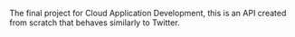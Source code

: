 The final project for Cloud Application Development, this is an API created from scratch that behaves similarly to Twitter.
